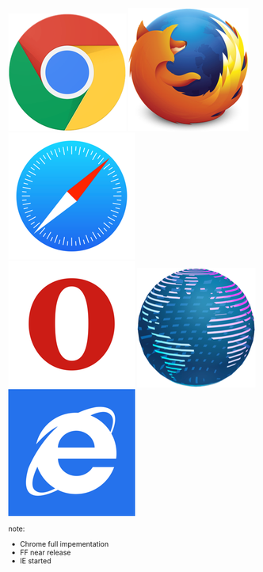 ![Chrome](/images/browser-chrome@1x.png)
![Firefox](/images/browser-firefox@1x.png)
![Safari](/images/browser-safari@1x.png)
![Opera](/images/browser-opera@1x.png)
![Android](/images/browser-android@1x.png)
![Explorer](/images/browser-explorer@1x.png)

note:

- Chrome full impementation
- FF near release
- IE started
